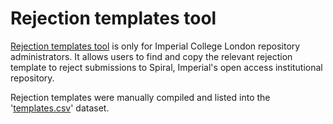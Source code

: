 # Rejection templates tool

[Rejection templates tool](https://rejection-templates.streamlit.app/) is only for Imperial College London repository administrators. It allows users to find and copy the relevant rejection template to reject submissions to Spiral, Imperial's open access institutional repository.

Rejection templates were manually compiled and listed into the '[templates.csv](https://github.com/yusufaliozkan/rejection_templates/blob/main/templates.csv)' dataset. 
